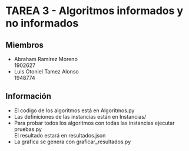 TAREA 3 - Algoritmos informados y no informados
===============================================

Miembros
--------
* Abraham Ramírez Moreno  
 1902627
* Luis Otoniel Tamez Alonso  
 1948774

Información
-----------
* El codigo de los algoritmos está en Algoritmos.py
* Las definiciones de las instancias están en Instancias/
* Para probar todos los algoritmos con todas las instancias ejecutar pruebas.py  
  El resultado estará en resultados.json
* La grafica se genera con graficar_resultados.py
 